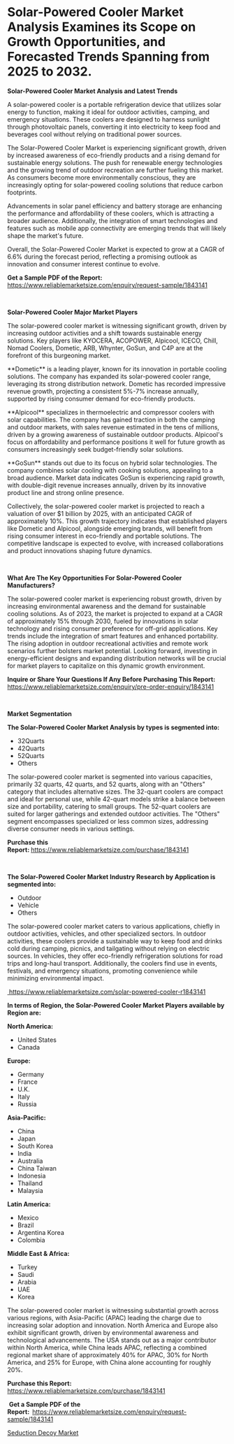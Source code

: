 <p><h1>Solar-Powered Cooler Market Analysis Examines its Scope on Growth Opportunities, and Forecasted Trends Spanning from 2025 to 2032.</h1></p><p><strong>Solar-Powered Cooler Market Analysis and Latest Trends</strong></p>
<p><p>A solar-powered cooler is a portable refrigeration device that utilizes solar energy to function, making it ideal for outdoor activities, camping, and emergency situations. These coolers are designed to harness sunlight through photovoltaic panels, converting it into electricity to keep food and beverages cool without relying on traditional power sources.</p><p>The Solar-Powered Cooler Market is experiencing significant growth, driven by increased awareness of eco-friendly products and a rising demand for sustainable energy solutions. The push for renewable energy technologies and the growing trend of outdoor recreation are further fueling this market. As consumers become more environmentally conscious, they are increasingly opting for solar-powered cooling solutions that reduce carbon footprints. </p><p>Advancements in solar panel efficiency and battery storage are enhancing the performance and affordability of these coolers, which is attracting a broader audience. Additionally, the integration of smart technologies and features such as mobile app connectivity are emerging trends that will likely shape the market's future.</p><p>Overall, the Solar-Powered Cooler Market is expected to grow at a CAGR of 6.6% during the forecast period, reflecting a promising outlook as innovation and consumer interest continue to evolve.</p></p>
<p><strong>Get a Sample PDF of the Report:&nbsp;</strong> <a href="https://www.reliablemarketsize.com/enquiry/request-sample/1843141?utm_campaign=2626&utm_medium=2&utm_source=Github&utm_content=ia&utm_term=12042025&utm_id=solar-powered-cooler">https://www.reliablemarketsize.com/enquiry/request-sample/1843141</a></p>
<p>&nbsp;</p>
<p><strong>Solar-Powered Cooler Major Market Players</strong></p>
<p><p>The solar-powered cooler market is witnessing significant growth, driven by increasing outdoor activities and a shift towards sustainable energy solutions. Key players like KYOCERA, ACOPOWER, Alpicool, ICECO, Chill, Nomad Coolers, Dometic, ARB, Whynter, GoSun, and C4P are at the forefront of this burgeoning market.</p><p>**Dometic** is a leading player, known for its innovation in portable cooling solutions. The company has expanded its solar-powered cooler range, leveraging its strong distribution network. Dometic has recorded impressive revenue growth, projecting a consistent 5%-7% increase annually, supported by rising consumer demand for eco-friendly products.</p><p>**Alpicool** specializes in thermoelectric and compressor coolers with solar capabilities. The company has gained traction in both the camping and outdoor markets, with sales revenue estimated in the tens of millions, driven by a growing awareness of sustainable outdoor products. Alpicool's focus on affordability and performance positions it well for future growth as consumers increasingly seek budget-friendly solar solutions.</p><p>**GoSun** stands out due to its focus on hybrid solar technologies. The company combines solar cooling with cooking solutions, appealing to a broad audience. Market data indicates GoSun is experiencing rapid growth, with double-digit revenue increases annually, driven by its innovative product line and strong online presence.</p><p>Collectively, the solar-powered cooler market is projected to reach a valuation of over $1 billion by 2025, with an anticipated CAGR of approximately 10%. This growth trajectory indicates that established players like Dometic and Alpicool, alongside emerging brands, will benefit from rising consumer interest in eco-friendly and portable solutions. The competitive landscape is expected to evolve, with increased collaborations and product innovations shaping future dynamics.</p></p>
<p>&nbsp;</p>
<p><strong>What Are The Key Opportunities For Solar-Powered Cooler Manufacturers?</strong></p>
<p><p>The solar-powered cooler market is experiencing robust growth, driven by increasing environmental awareness and the demand for sustainable cooling solutions. As of 2023, the market is projected to expand at a CAGR of approximately 15% through 2030, fueled by innovations in solar technology and rising consumer preference for off-grid applications. Key trends include the integration of smart features and enhanced portability. The rising adoption in outdoor recreational activities and remote work scenarios further bolsters market potential. Looking forward, investing in energy-efficient designs and expanding distribution networks will be crucial for market players to capitalize on this dynamic growth environment.</p></p>
<p><strong>Inquire or Share Your Questions If Any Before Purchasing This Report:</strong> <a href="https://www.reliablemarketsize.com/enquiry/pre-order-enquiry/1843141?utm_campaign=2626&utm_medium=2&utm_source=Github&utm_content=ia&utm_term=12042025&utm_id=solar-powered-cooler">https://www.reliablemarketsize.com/enquiry/pre-order-enquiry/1843141</a></p>
<p>&nbsp;</p>
<p><strong>Market Segmentation</strong></p>
<p><strong>The Solar-Powered Cooler Market Analysis by types is segmented into:</strong></p>
<p><ul><li>32Quarts</li><li>42Quarts</li><li>52Quarts</li><li>Others</li></ul></p>
<p><p>The solar-powered cooler market is segmented into various capacities, primarily 32 quarts, 42 quarts, and 52 quarts, along with an "Others" category that includes alternative sizes. The 32-quart coolers are compact and ideal for personal use, while 42-quart models strike a balance between size and portability, catering to small groups. The 52-quart coolers are suited for larger gatherings and extended outdoor activities. The "Others" segment encompasses specialized or less common sizes, addressing diverse consumer needs in various settings.</p></p>
<p><strong>Purchase this Report:&nbsp;</strong><a href="https://www.reliablemarketsize.com/purchase/1843141?utm_campaign=2626&utm_medium=2&utm_source=Github&utm_content=ia&utm_term=12042025&utm_id=solar-powered-cooler">https://www.reliablemarketsize.com/purchase/1843141</a></p>
<p>&nbsp;</p>
<p><strong>The Solar-Powered Cooler Market Industry Research by Application is segmented into:</strong></p>
<p><ul><li>Outdoor</li><li>Vehicle</li><li>Others</li></ul></p>
<p><p>The solar-powered cooler market caters to various applications, chiefly in outdoor activities, vehicles, and other specialized sectors. In outdoor activities, these coolers provide a sustainable way to keep food and drinks cold during camping, picnics, and tailgating without relying on electric sources. In vehicles, they offer eco-friendly refrigeration solutions for road trips and long-haul transport. Additionally, the coolers find use in events, festivals, and emergency situations, promoting convenience while minimizing environmental impact.</p></p>
<p><a href="https://www.reliablemarketsize.com/solar-powered-cooler-r1843141?utm_campaign=2626&utm_medium=2&utm_source=Github&utm_content=ia&utm_term=12042025&utm_id=solar-powered-cooler">&nbsp;https://www.reliablemarketsize.com/solar-powered-cooler-r1843141</a></p>
<p><strong>In terms of Region, the Solar-Powered Cooler Market Players available by Region are:</strong></p>
<p>
    <p> <strong> North America: </strong>
        <ul>
            <li>United States</li>
            <li>Canada</li>
        </ul>
        </p> 
    <p> <strong> Europe: </strong>
        <ul>
            <li>Germany</li>
            <li>France</li>
            <li>U.K.</li>
            <li>Italy</li>
            <li>Russia</li>
        </ul>
        </p> 
    <p> <strong> Asia-Pacific: </strong>
        <ul>
            <li>China</li>
            <li>Japan</li>
            <li>South Korea</li>
            <li>India</li>
            <li>Australia</li>
            <li>China Taiwan</li>
            <li>Indonesia</li>
            <li>Thailand</li>
            <li>Malaysia</li>
        </ul>
        </p> 
    <p> <strong> Latin America: </strong>
        <ul>
            <li>Mexico</li>
            <li>Brazil</li>
            <li>Argentina Korea</li>
            <li>Colombia</li>
        </ul>
        </p> 
    <p> <strong> Middle East & Africa: </strong>
        <ul>
            <li>Turkey</li>
            <li>Saudi</li>
            <li>Arabia</li>
            <li>UAE</li>
            <li>Korea</li>
        </ul>
    </p>
    </p>
<p><p>The solar-powered cooler market is witnessing substantial growth across various regions, with Asia-Pacific (APAC) leading the charge due to increasing solar adoption and innovation. North America and Europe also exhibit significant growth, driven by environmental awareness and technological advancements. The USA stands out as a major contributor within North America, while China leads APAC, reflecting a combined regional market share of approximately 40% for APAC, 30% for North America, and 25% for Europe, with China alone accounting for roughly 20%.</p></p>
<p><strong>Purchase this Report: </strong><a href="https://www.reliablemarketsize.com/purchase/1843141?utm_campaign=2626&utm_medium=2&utm_source=Github&utm_content=ia&utm_term=12042025&utm_id=solar-powered-cooler">https://www.reliablemarketsize.com/purchase/1843141</a></p>
<p>&nbsp;<strong>Get a Sample PDF of the Report:&nbsp;&nbsp;</strong><a href="https://www.reliablemarketsize.com/enquiry/request-sample/1843141?utm_campaign=2626&utm_medium=2&utm_source=Github&utm_content=ia&utm_term=12042025&utm_id=solar-powered-cooler">https://www.reliablemarketsize.com/enquiry/request-sample/1843141</a></p>
<p><strong></strong></p>
<p><p><a href="https://github.com/ccreola81/Market-Research-Report-List-1/blob/main/seduction-decoy-market.md?utm_campaign=2626&utm_medium=2&utm_source=Github&utm_content=ia&utm_term=12042025&utm_id=solar-powered-cooler">Seduction Decoy Market</a></p></p>